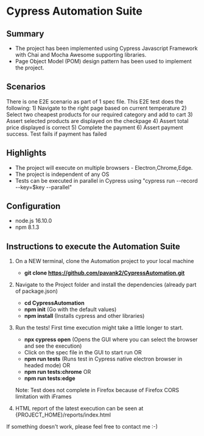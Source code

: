 # Cypress Automation Suite

## Summary

- The project has been implemented using Cypress Javascript Framework with Chai and Mocha Awesome supporting libraries.
- Page Object Model (POM) design pattern has been used to implement the project.

## Scenarios

There is one E2E scenario as part of 1 spec file.
This E2E test does the following:
      1) Navigate to the right page based on current temperature
      2) Select two cheapest products for our required category and add to cart
      3) Assert selected products are displayed on the checkpage
      4) Assert total price displayed is correct
      5) Complete the payment
      6) Assert payment success. Test fails if payment has failed
 
## Highlights

- The project will execute on multiple browsers - Electron,Chrome,Edge.
- The project is independent of any OS
- Tests can be executed in parallel in Cypress using "cypress run --record --key=$key --parallel" 

## Configuration
- node.js 16.10.0
- npm 8.1.3

## Instructions to execute the Automation Suite

1. On a NEW terminal, clone the Automation project to your local machine

   - **git clone https://github.com/pavank2/CypressAutomation.git**

2. Navigate to the Project folder and install the dependencies (already part of package.json)

   - **cd CypressAutomation**
   - **npm init** (Go with the default values)
   - **npm install** (Installs cypress and other libraries)

3. Run the tests! First time execution might take a little longer to start.

   - **npx cypress open** (Opens the GUI where you can select the browser and see the execution)
   - Click on the spec file in the GUI to start run
    OR
   - **npm run tests** (Runs test in Cypress native electron browser in headed mode)
   OR
   - **npm run tests:chrome**
   OR
    - **npm run tests:edge**
    
   Note: Test does not complete in Firefox because of Firefox CORS limitation with iFrames 

4. HTML report of the latest execution can be seen at {PROJECT_HOME}/reports/index.html

If something doesn't work, please feel free to contact me :-)
